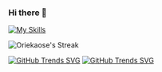 ### Hi there 👋

<!--
**Osestic/osestic** is a ✨ _special_ ✨ repository because its `README.md` (this file) appears on your GitHub profile.

Here are some ideas to get you started:

- 🔭 I’m currently working on ...
- 🌱 I’m currently learning ...
- 👯 I’m looking to collaborate on ...
- 🤔 I’m looking for help with ...
- 💬 Ask me about ...
- 📫 How to reach me: ...
- 😄 Pronouns: ...
- ⚡ Fun fact: ...
-->
 [![My Skills](https://skillicons.dev/icons?i=c,c++,python,java,arduino,html,css&perline=11)](https://skillicons.dev)

![Oriekaose's Streak](https://github-readme-streak-stats.herokuapp.com/?user=Osestic&theme=darcula&hide_border=true&date_format=j%20M%5B%20Y%5D)

[![GitHub Trends SVG](https://api.githubtrends.io/user/svg/Osestic/langs?use_percent=true&compact=false&time_range=all_time&theme=synthwaves&loc_metric=changed)](https://githubtrends.io) [![GitHub Trends SVG](https://api.githubtrends.io/user/svg/Osestic/repos?use_percent=true&compact=false&theme=synthwaves&loc_metric=changed&time_range=all_time)](https://githubtrends.io)




